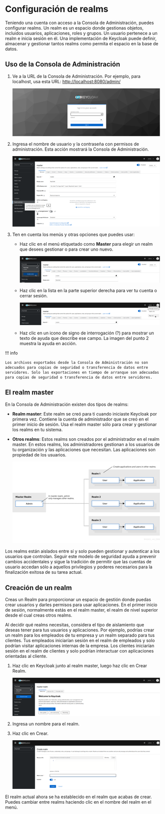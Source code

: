 #  Configuración de realms

Teniendo una cuenta con acceso a la Consola de Administración, puedes configurar realms. Un realm es un espacio donde gestionas objetos, incluidos usuarios, aplicaciones, roles y grupos. Un usuario pertenece a un realm e inicia sesión en él. Una implementación de Keycloak puede definir, almacenar y gestionar tantos realms como permita el espacio en la base de datos.

## Uso de la Consola de Administración

1. Ve a la URL de la Consola de Administración. Por ejemplo, para localhost, usa esta URL: [http://localhost:8080/admin/](http://localhost:8080/admin/)

    ![Signin](../images/sign.png)

2. Ingresa el nombre de usuario y la contraseña con permisos de administración. Esta acción mostrará la Consola de Administración.

    ![Administration](../images/administration.png)

3. Ten en cuenta los menús y otras opciones que puedes usar:

    - Haz clic en el menú etiquetado como **Master** para elegir un realm que desees gestionar o para crear uno nuevo.

        ![Administration](../images/master.png)

    - Haz clic en la lista en la parte superior derecha para ver tu cuenta o cerrar sesión.

        ![Sign out](../images/sign_out.png)


    - Haz clic en un icono de signo de interrogación (?) para mostrar un texto de ayuda que describe ese campo. La imagen del punto 2 muestra la ayuda en acción.

!!! info

    Los archivos exportados desde la Consola de Administración no son adecuados para copias de seguridad o transferencia de datos entre servidores. Solo las exportaciones en tiempo de arranque son adecuadas para copias de seguridad o transferencia de datos entre servidores.

## El realm master

En la Consola de Administración existen dos tipos de realms:

- **Realm master**: Este realm se creó para ti cuando iniciaste Keycloak por primera vez. Contiene la cuenta de administrador que se creó en el primer inicio de sesión. Usa el realm master sólo para crear y gestionar los realms en tu sistema.
- **Otros realms**: Estos realms son creados por el administrador en el realm master. En estos realms, los administradores gestionan a los usuarios de tu organización y las aplicaciones que necesitan. Las aplicaciones son propiedad de los usuarios.

    ![Master Realm](../images/master_realm.png)

Los realms están aislados entre sí y solo pueden gestionar y autenticar a los usuarios que controlan. Seguir este modelo de seguridad ayuda a prevenir cambios accidentales y sigue la tradición de permitir que las cuentas de usuario accedan sólo a aquellos privilegios y poderes necesarios para la finalización exitosa de su tarea actual.

## Creación de un realm

Creas un Realm para proporcionar un espacio de gestión donde puedas crear usuarios y darles permisos para usar aplicaciones. En el primer inicio de sesión, normalmente estás en el realm master, el realm de nivel superior desde el cual creas otros realms.

Al decidir qué realms necesitas, considera el tipo de aislamiento que deseas tener para tus usuarios y aplicaciones. Por ejemplo, podrías crear un realm para los empleados de tu empresa y un realm separado para tus clientes. Tus empleados iniciarían sesión en el realm de empleados y solo podrían visitar aplicaciones internas de la empresa. Los clientes iniciarían sesión en el realm de clientes y solo podrían interactuar con aplicaciones orientadas al cliente.

1. Haz clic en Keycloak junto al realm master, luego haz clic en Crear Realm.

    ![Master Realm Refer](../images/master_realm_refer.png)

2. Ingresa un nombre para el realm.
3. Haz clic en Crear.

    ![Create Realm](../images/create_realm.png)

El realm actual ahora se ha establecido en el realm que acabas de crear. Puedes cambiar entre realms haciendo clic en el nombre del realm en el menú.
